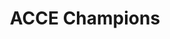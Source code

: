 ---
title: ACCE Champions
champions:
  title: Meet Our Champions
  intro: |
    We celebrate and honor our ACCE Champions: These are individuals who have generously donated or raised $500 or more in support of our mission. These dedicated volunteers and donors are the driving force behind our relentless pursuit of cancer care equity. Their contributions, whether financial or through their tireless efforts, serve as the bedrock of our commitment to ensure every patient receives the treatment they deserve, regardless of their financial circumstances. We proudly acknowledge each and every one of them for their profound impact on our cause. To our Champions, your support is not just a donation; it's a beacon of hope for countless individuals and families facing the challenges of cancer. Your belief in our mission fuels our determination to make a tangible difference in the lives of those we serve. THANK YOU
  tiers:
    - title: $500 - $5,000
      donors:
        - name: Danielle Manful
          location: Brampton, Canada
        - name: Asma Ahmad
          location: Mississauga, Canada
        - name: Daniel Manful
          location: Brampton, Canada
        - name: Yvonne Osei
          location: Toronto, Canada
        - name: Kwame Asare
          location: Brampton, Canada
        - name: Stephanie Swanson
          location: Waterloo, Canada
        - name: Christabel Oghinan
          location: Hamilton, Canada
        - name: Edward Owusu
          location: Minnesota, USA
        - name: Erwin Owusu-Gyamfi
          location: London, UK
        - name: Johnson Darko
          location: Kitchener, Canada
        - name: Patricia Bonsu
          location: Las Vegas, USA
        - name: Bogdan Paun
          location: Waterloo, Canada
        - name: Josephine Kemeh
          location: Brampton, Canada
        - name: Katherine Gill
          location: Brampton, Canada
        - name: Joseph Boateng
          location: USA
        - name: Jim and Fay Barnett
          location: Kitchener, Canada
    - title: $5,001 - $10,000
      donors:
        - name: Martha Kemeh
          location: Brampton, Canada
        - name: Sophia Kemeh
          location: Brampton, Canada
        - name: Paypal Giving Fund
        - name: Anonymous
    - title: $10,001 - $15,000
      donors: []
    - title: '> $15,000'
      donors:
        - name: Ernest Osei
          location: Kitchener, Canada
---